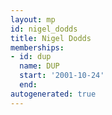 ```yaml
---
layout: mp
id: nigel_dodds
title: Nigel Dodds
memberships:
- id: dup
  name: DUP
  start: '2001-10-24'
  end: 
autogenerated: true
---
```

